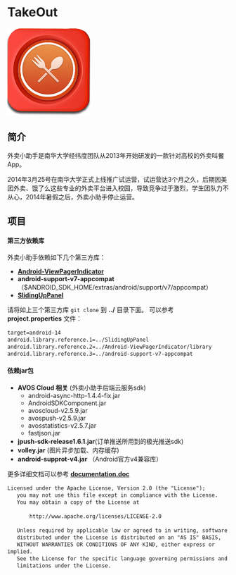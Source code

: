 # TakeOut             

![](https://github.com/Folyd/TakeOut/blob/master/res/drawable-xxhdpi/logo.png)


## 简介
  外卖小助手是南华大学经纬度团队从2013年开始研发的一款针对高校的外卖叫餐App。
  
  2014年3月25号在南华大学正式上线推广试运营，试运营达3个月之久，后期因美团外卖、饿了么这些专业的外卖平台进入校园，导致竞争过于激烈，学生团队力不从心，2014年暑假之后，外卖小助手停止运营。
  
  
  
## 项目

#### 第三方依赖库
外卖小助手依赖如下几个第三方库：

- **[Android-ViewPagerIndicator](https://github.com/JakeWharton/Android-ViewPagerIndicator)**
- **android-support-v7-appcompat** （$ANDROID_SDK_HOME/extras/android/support/v7/appcompat）
- **[SlidingUpPanel](https://github.com/Folyd/SlidingUpPanel)**

请将如上三个第三方库 `git clone` 到 **../** 目录下面。
可以参考 **project.properties** 文件：

    target=android-14
    android.library.reference.1=../SlidingUpPanel
    android.library.reference.2=../Android-ViewPagerIndicator/library
    android.library.reference.3=../android-support-v7-appcompat



#### 依赖jar包
- **AVOS Cloud 相关** (外卖小助手后端云服务sdk)
   - android-async-http-1.4.4-fix.jar
   - AndroidSDKComponent.jar
   - avoscloud-v2.5.9.jar
   - avospush-v2.5.9.jar
   - avosstatistics-v2.5.7.jar
   - fastjson.jar
- **jpush-sdk-release1.6.1.jar**(订单推送所用到的极光推送sdk)
- **volley.jar** (图片异步加载、内存缓存)
- **android-supprot-v4.jar**  （Android官方v4兼容库）



更多详细文档可以参考 **[documentation.doc](https://github.com/Folyd/TakeOut/blob/master/documentation.doc)**





```
Licensed under the Apache License, Version 2.0 (the "License");
   you may not use this file except in compliance with the License.
   You may obtain a copy of the License at

       http://www.apache.org/licenses/LICENSE-2.0

   Unless required by applicable law or agreed to in writing, software
   distributed under the License is distributed on an "AS IS" BASIS,
   WITHOUT WARRANTIES OR CONDITIONS OF ANY KIND, either express or implied.
   See the License for the specific language governing permissions and
   limitations under the License.
```
